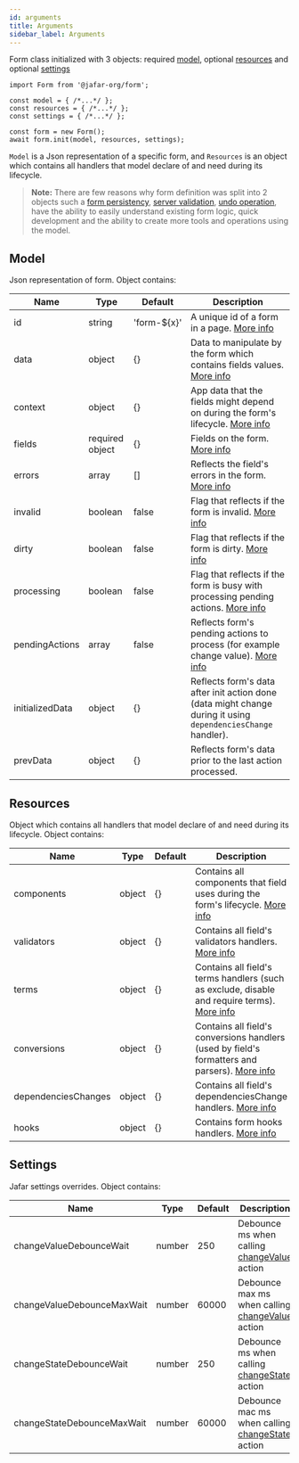 ```yaml
---
id: arguments
title: Arguments
sidebar_label: Arguments
---
```


Form class initialized with 3 objects: required [model](#model), optional [resources](#resources) and optional 
[settings](#settings)

```
import Form from '@jafar-org/form';

const model = { /*...*/ };
const resources = { /*...*/ };
const settings = { /*...*/ };

const form = new Form();
await form.init(model, resources, settings);
```

`Model` is a Json representation of a specific form, and `Resources` is an object which contains all handlers that model declare of and need during
its lifecycle.

> **Note:** There are few reasons why form definition was split into 2 objects such a [form persistency](form-persistency), [server validation](server-validation),  [undo operation](undo), have the ability to easily understand existing form logic, quick development and the ability to create more tools and operations using the model.


## Model

Json representation of form. Object contains:

| Name          | Type          | Default          | Description |
| ------------- |-------------| ------------| ------------|
| id | string | 'form-${x}' | A unique id of a form in a page. [More info](id) |
| data | object | {} | Data to manipulate by the form which contains fields values. [More info](data) |
| context | object | {} | App data that the fields might depend on during the form's lifecycle. [More info](context) |
| fields | required object | {} | Fields on the form. [More info](fields) |
| errors | array | [] | Reflects the field's errors in the form. [More info](errors) |
| invalid | boolean | false | Flag that reflects if the form is invalid. [More info](invalid) |
| dirty | boolean | false | Flag that reflects if the form is dirty. [More info](dirty) |
| processing | boolean | false | Flag that reflects if the form is busy with processing pending actions. [More info](processing) |
| pendingActions | array | false | Reflects form's pending actions to process (for example change value). [More info](pending-actions) |
| initializedData | object | {} | Reflects form's data after init action done (data might change during it using `dependenciesChange` handler). |
| prevData | object | {} | Reflects form's data prior to the last action processed. |

## Resources

Object which contains all handlers that model declare of and need during its lifecycle. Object contains:

| Name          | Type          | Default          | Description |
| ------------- |-------------| ------------| ------------|
| components | object | {} | Contains all components that field uses during the form's lifecycle. [More info](component) |
| validators | object | {} | Contains all field's validators handlers. [More info](validators) |
| terms | object | {} | Contains all field's terms handlers (such as exclude, disable and require terms). [More info](terms) |
| conversions | object | {} | Contains all field's conversions handlers (used by field's formatters and parsers). [More info](formatter-parser) |
| dependenciesChanges | object | {} | Contains all field's dependenciesChange handlers. [More info](dependencies-change) |
| hooks | object | {} | Contains form hooks handlers. [More info](hooks) |

## Settings

Jafar settings overrides. Object contains:

| Name          | Type          | Default          | Description |
| ------------- |-------------| ------------| ------------|
| changeValueDebounceWait | number | 250 | Debounce ms when calling [changeValue](actions#changevalue) action |
| changeValueDebounceMaxWait | number | 60000 | Debounce max ms when calling [changeValue](actions#changevalue) action |
| changeStateDebounceWait | number | 250 | Debounce ms when calling [changeState](actions#changestate) action |
| changeStateDebounceMaxWait | number | 60000 | Debounce mac ms when calling [changeState](actions#changestate) action |